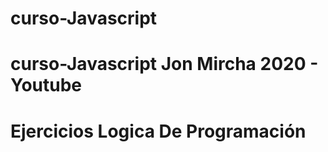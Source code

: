 # curso-Javascript
# curso-Javascript Jon Mircha 2020 - Youtube
# Ejercicios Logica De Programación
